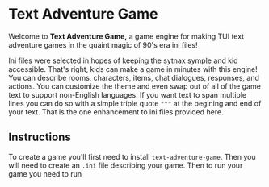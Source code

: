 # Text Adventure Game

Welcome to **Text Adventure Game,** a game engine for making TUI text adventure games in the quaint magic of 90's era ini files!

Ini files were selected in hopes of keeping the sytnax symple and kid accessible. That's right, kids can make a game in minutes with this engine! You can describe rooms, characters, items, chat dialogues, responses, and actions. You can customize the theme and even swap out of all of the game text to support non-English languages. If you want text to span multiple lines you can do so with a simple triple quote `"""` at the begining and end of your text. That is the one enhancement to ini files provided here.

## Instructions

To create a game you'll first need to install `text-adventure-game`. Then you will need to create an `.ini` file describing your game. Then to run your game you need to run 

